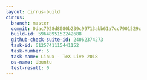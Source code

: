```yaml
---
layout: cirrus-build
cirrus:
  branch: master
  commit: 0dac7928d8080b239c99713abb61a7cc7901529c
  build-id: 5964895152242688
  github-check-suite-id: 24062374273
  task-id: 6125741115441152
  task-number: 5
  task-name: Linux - TeX Live 2018
  os-name: Ubuntu
  test-result: 0
---
```

